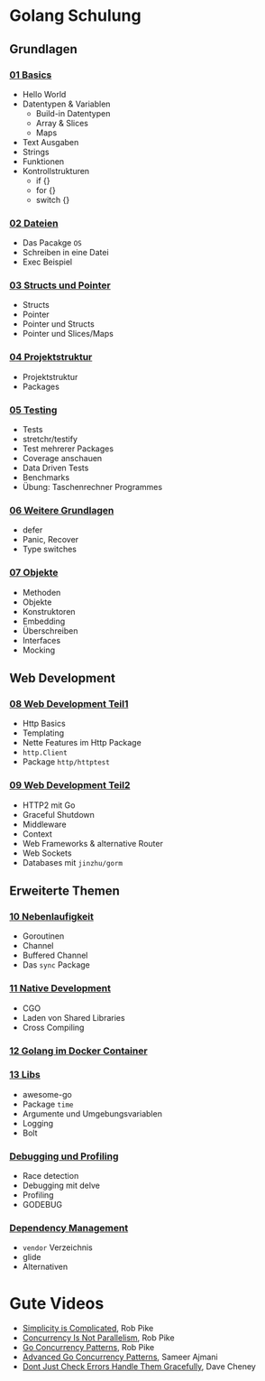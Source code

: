 # Golang Schulung

## Grundlagen

### [01 Basics](01_basics.md)
- Hello World
- Datentypen & Variablen
  - Build-in Datentypen
  - Array & Slices
  - Maps
- Text Ausgaben
- Strings
- Funktionen
- Kontrollstrukturen
  - if {}
  - for {}
  - switch {}

### [02 Dateien](02_dateien.md)
- Das Pacakge `OS`
- Schreiben in eine Datei
- Exec Beispiel

### [03 Structs und Pointer](03_structs_und_pointer.md)
- Structs
- Pointer
- Pointer und Structs
- Pointer und Slices/Maps
    
### [04 Projektstruktur](04_projektstruktur.md)
- Projektstruktur
- Packages

### [05 Testing](05_testing.md)
- Tests
- stretchr/testify
- Test mehrerer Packages
- Coverage anschauen
- Data Driven Tests
- Benchmarks
- Übung: Taschenrechner Programmes

### [06 Weitere Grundlagen](06_weitere_grundlagen.md)
- defer
- Panic, Recover
- Type switches

### [07 Objekte](07_objekte.md)
- Methoden
- Objekte
- Konstruktoren
- Embedding
- Überschreiben
- Interfaces
- Mocking

## Web Development

### [08 Web Development Teil1](08_web_development_teil1.md)
- Http Basics
- Templating
- Nette Features im Http Package
- `http.Client`
- Package `http/httptest`

### [09 Web Development Teil2](09_web_development_teil2.md)
- HTTP2 mit Go
- Graceful Shutdown
- Middleware
- Context
- Web Frameworks & alternative Router
- Web Sockets
- Databases mit `jinzhu/gorm`

## Erweiterte Themen

### [10 Nebenlaufigkeit](10_nebenlaufigkeit.md)
- Goroutinen
- Channel
- Buffered Channel
- Das `sync` Package

### [11 Native Development](11_native_development.md)
- CGO
- Laden von Shared Libraries
- Cross Compiling

### [12 Golang im Docker Container](12_go_docker.md)

### [13 Libs](13_libs.md)
- awesome-go
- Package `time`
- Argumente und Umgebungsvariablen
- Logging
- Bolt

### [Debugging und Profiling](14_debugging_profiling.md)
- Race detection
- Debugging mit delve
- Profiling
- GODEBUG

### [Dependency Management](15_dependency_management.md)
- `vendor` Verzeichnis
- glide
- Alternativen


# Gute Videos
- [Simplicity is Complicated](https://www.youtube.com/watch?v=rFejpH_tAHM), Rob Pike
- [Concurrency Is Not Parallelism](https://www.youtube.com/watch?v=oV9rvDllKEg), Rob Pike
- [Go Concurrency Patterns](https://www.youtube.com/watch?v=f6kdp27TYZs), Rob Pike
- [Advanced Go Concurrency Patterns](https://www.youtube.com/watch?v=QDDwwePbDtw), Sameer Ajmani
- [Dont Just Check Errors Handle Them Gracefully](https://www.youtube.com/watch?v=lsBF58Q-DnY), Dave Cheney
